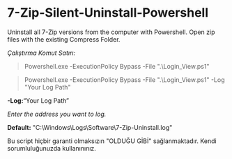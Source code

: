 # 7-Zip-Silent-Uninstall-Powershell

Uninstall all 7-Zip versions from the computer with Powershell. Open zip files with the existing Compress Folder.

*Çalıştırma Komut Satırı:*
>Powershell.exe -ExecutionPolicy Bypass -File ".\Login_View.ps1"

>Powershell.exe -ExecutionPolicy Bypass -File ".\Login_View.ps1" -Log "Your Log Path"

**-Log:**“Your Log Path”

*Enter the address you want to log.*

**Default:** "C:\Windows\Logs\Software\7-Zip-Uninstall.log"


Bu script hiçbir garanti olmaksızın "OLDUĞU GİBİ" sağlanmaktadır. Kendi sorumluluğunuzda kullanınınız.

